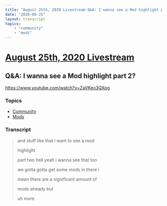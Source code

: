 ```yaml
---
title: "August 25th, 2020 Livestream Q&A: I wanna see a Mod highlight part 2?"
date: "2020-08-25"
layout: transcript
topics:
    - "community"
    - "mods"
---
```

# [August 25th, 2020 Livestream](../2020-08-25.md)
## Q&A: I wanna see a Mod highlight part 2?
https://www.youtube.com/watch?v=ZaVKeo3QXqg

### Topics
* [Community](../topics/community.md)
* [Mods](../topics/mods.md)

### Transcript

> and stuff like that i want to see a mod
>
> highlight
>
> part two hell yeah i wanna see that too
>
> we gotta gotta get some mods in there i
>
> mean there are a significant amount of
>
> mods already but
>
> uh more
>
